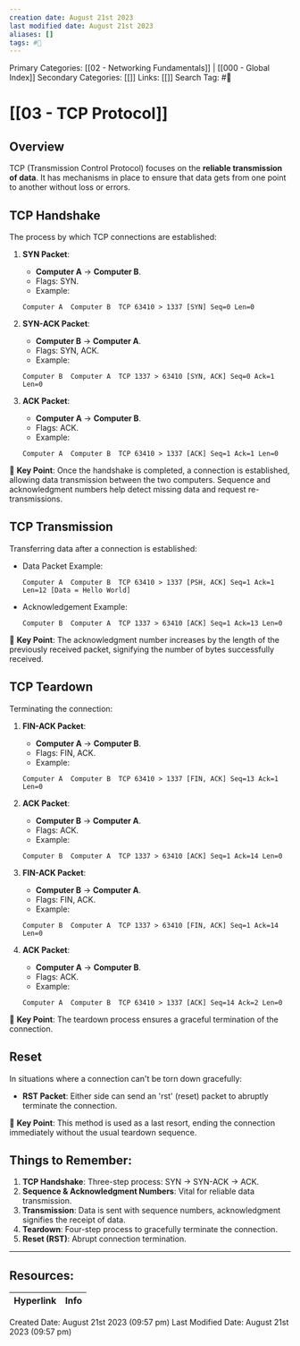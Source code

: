 ```yaml
---
creation date: August 21st 2023
last modified date: August 21st 2023
aliases: []
tags: #📖
---
```


Primary Categories: [[02 - Networking Fundamentals]] | [[000 - Global Index]] 
Secondary Categories: [[]] 
Links: [[]] 
Search Tag: #📖  

# [[03 - TCP Protocol]]  

## Overview
TCP (Transmission Control Protocol) focuses on the **reliable transmission of data**. It has mechanisms in place to ensure that data gets from one point to another without loss or errors.

## TCP Handshake
The process by which TCP connections are established:

1. **SYN Packet**:
    - **Computer A** → **Computer B**.
    - Flags: SYN.
    - Example:
    ```
    Computer A	Computer B	TCP	63410 > 1337 [SYN] Seq=0 Len=0
    ```

2. **SYN-ACK Packet**:
    - **Computer B** → **Computer A**.
    - Flags: SYN, ACK.
    - Example:
    ```
    Computer B	Computer A	TCP	1337 > 63410 [SYN, ACK] Seq=0 Ack=1 Len=0
    ```

3. **ACK Packet**:
    - **Computer A** → **Computer B**.
    - Flags: ACK.
    - Example:
    ```
    Computer A	Computer B	TCP	63410 > 1337 [ACK] Seq=1 Ack=1 Len=0
    ```

🔑 **Key Point**: Once the handshake is completed, a connection is established, allowing data transmission between the two computers. Sequence and acknowledgment numbers help detect missing data and request re-transmissions.

## TCP Transmission
Transferring data after a connection is established:

- Data Packet Example:
    ```
    Computer A	Computer B	TCP	63410 > 1337 [PSH, ACK] Seq=1 Ack=1 Len=12 [Data = Hello World]
    ```

- Acknowledgement Example:
    ```
    Computer B	Computer A	TCP	1337 > 63410 [ACK] Seq=1 Ack=13 Len=0
    ```

🔑 **Key Point**: The acknowledgment number increases by the length of the previously received packet, signifying the number of bytes successfully received.

## TCP Teardown
Terminating the connection:

1. **FIN-ACK Packet**:
    - **Computer A** → **Computer B**.
    - Flags: FIN, ACK.
    - Example:
    ```
    Computer A	Computer B	TCP	63410 > 1337 [FIN, ACK] Seq=13 Ack=1 Len=0
    ```

2. **ACK Packet**:
    - **Computer B** → **Computer A**.
    - Flags: ACK.
    - Example:
    ```
    Computer B	Computer A	TCP	1337 > 63410 [ACK] Seq=1 Ack=14 Len=0
    ```

3. **FIN-ACK Packet**:
    - **Computer B** → **Computer A**.
    - Flags: FIN, ACK.
    - Example:
    ```
    Computer B	Computer A	TCP	1337 > 63410 [FIN, ACK] Seq=1 Ack=14 Len=0
    ```

4. **ACK Packet**:
    - **Computer A** → **Computer B**.
    - Flags: ACK.
    - Example:
    ```
    Computer A	Computer B	TCP	63410 > 1337 [ACK] Seq=14 Ack=2 Len=0
    ```

🔑 **Key Point**: The teardown process ensures a graceful termination of the connection.

## Reset
In situations where a connection can't be torn down gracefully:

- **RST Packet**: Either side can send an 'rst' (reset) packet to abruptly terminate the connection.

🔑 **Key Point**: This method is used as a last resort, ending the connection immediately without the usual teardown sequence.

## Things to Remember:
1. **TCP Handshake**: Three-step process: SYN → SYN-ACK → ACK.
2. **Sequence & Acknowledgment Numbers**: Vital for reliable data transmission.
3. **Transmission**: Data is sent with sequence numbers, acknowledgment signifies the receipt of data.
4. **Teardown**: Four-step process to gracefully terminate the connection.
5. **Reset (RST)**: Abrupt connection termination.




___

## Resources:

| Hyperlink | Info |
| --------- | ---- |


Created Date: August 21st 2023 (09:57 pm) 
Last Modified Date: August 21st 2023 (09:57 pm)
